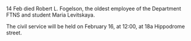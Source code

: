 14 Feb died Robert L. Fogelson, the oldest employee of the Department FTNS and student Maria Levitskaya.

The civil service will be held on February 16, at 12:00, at 18a Hippodrome street.